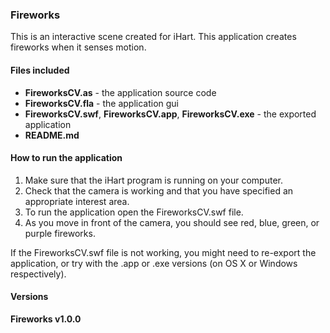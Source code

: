 ### Fireworks

This is an interactive scene created for iHart. This application creates fireworks when it senses motion.

#### Files included
* __FireworksCV.as__ - the application source code
* __FireworksCV.fla__ - the application gui
* __FireworksCV.swf__, __FireworksCV.app__, __FireworksCV.exe__ - the exported application
* __README.md__

#### How to run the application  
1. Make sure that the iHart program is running on your computer.
2. Check that the camera is working and that you have specified an appropriate interest area.
3. To run the application open the FireworksCV.swf file.
4. As you move in front of the camera, you should see red, blue, green, or purple fireworks.

If the FireworksCV.swf file is not working, you might need to re-export the application, or try with the .app or .exe versions (on OS X or Windows respectively).

#### Versions  
**Fireworks v1.0.0**
